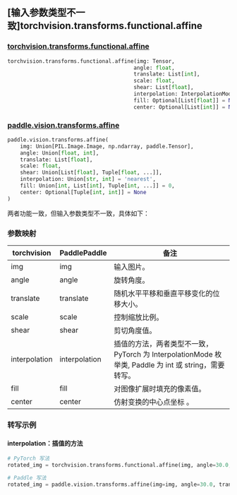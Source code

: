 ## [输入参数类型不一致]torchvision.transforms.functional.affine

### [torchvision.transforms.functional.affine](https://pytorch.org/vision/main/generated/torchvision.transforms.functional.affine.html)

```python
torchvision.transforms.functional.affine(img: Tensor,
                                        angle: float,
                                        translate: List[int],
                                        scale: float,
                                        shear: List[float],
                                        interpolation: InterpolationMode = InterpolationMode.NEAREST,
                                        fill: Optional[List[float]] = None,
                                        center: Optional[List[int]] = None)
```

### [paddle.vision.transforms.affine](https://www.paddlepaddle.org.cn/documentation/docs/zh/develop/api/paddle/vision/transforms/affine_cn.html)

```python
paddle.vision.transforms.affine(
    img: Union[PIL.Image.Image, np.ndarray, paddle.Tensor],
    angle: Union[float, int],
    translate: List[float],
    scale: float,
    shear: Union[List[float], Tuple[float, ...]],
    interpolation: Union[str, int] = 'nearest',
    fill: Union[int, List[int], Tuple[int, ...]] = 0,
    center: Optional[Tuple[int, int]] = None
)
```

两者功能一致，但输入参数类型不一致，具体如下：

### 参数映射

| torchvision | PaddlePaddle | 备注                                                         |
| ----------- | ------------ | ------------------------------------------------------------ |
| img               | img           | 输入图片。 |
| angle             | angle         | 旋转角度。 |
| translate         | translate     | 随机水平平移和垂直平移变化的位移大小。       |
| scale             | scale         | 控制缩放比例。                             |
| shear             | shear         | 剪切角度值。   |
| interpolation     | interpolation | 插值的方法，两者类型不一致，PyTorch 为 InterpolationMode 枚举类, Paddle 为 int 或 string，需要转写。         |
| fill              | fill          | 对图像扩展时填充的像素值。    |
| center            | center        | 仿射变换的中心点坐标 。    |

### 转写示例
#### interpolation：插值的方法
```python
# PyTorch 写法
rotated_img = torchvision.transforms.functional.affine(img, angle=30.0, translate=[10, 20], scale=1.2, shear=[10.0, 5.0], interpolation=torchvision.transforms.InterpolationMode.BILINEAR, fill=[0, 0, 0], center=[100, 100])

# Paddle 写法
rotated_img = paddle.vision.transforms.affine(img=img, angle=30.0, translate=[10, 20], scale=1.2, shear=[10.0, 5.0], interpolation='bilinear', fill=[0, 0, 0], center=[100, 100])
```
